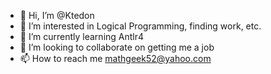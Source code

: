 - 👋 Hi, I’m @Ktedon
- 👀 I’m interested in Logical Programming, finding work, etc.
- 🌱 I’m currently learning Antlr4
- 💞️ I’m looking to collaborate on getting me a job
- 📫 How to reach me mathgeek52@yahoo.com
